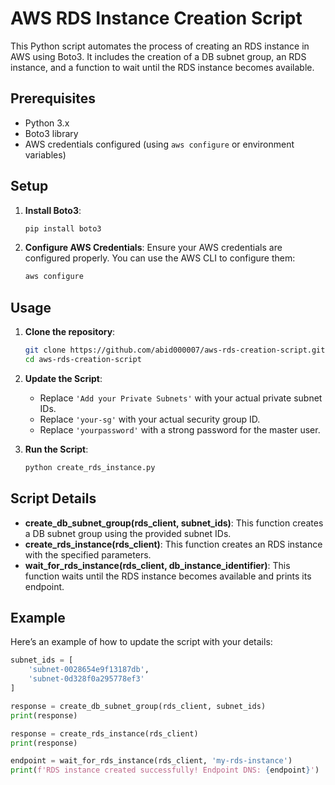 # AWS RDS Instance Creation Script

This Python script automates the process of creating an RDS instance in AWS using Boto3. It includes the creation of a DB subnet group, an RDS instance, and a function to wait until the RDS instance becomes available.

## Prerequisites

- Python 3.x
- Boto3 library
- AWS credentials configured (using `aws configure` or environment variables)

## Setup

1. **Install Boto3**:
    ```bash
    pip install boto3
    ```

2. **Configure AWS Credentials**:
    Ensure your AWS credentials are configured properly. You can use the AWS CLI to configure them:
    ```bash
    aws configure
    ```

## Usage

1. **Clone the repository**:
    ```bash
    git clone https://github.com/abid000007/aws-rds-creation-script.git
    cd aws-rds-creation-script
    ```

2. **Update the Script**:
    - Replace `'Add your Private Subnets'` with your actual private subnet IDs.
    - Replace `'your-sg'` with your actual security group ID.
    - Replace `'yourpassword'` with a strong password for the master user.

3. **Run the Script**:
    ```bash
    python create_rds_instance.py
    ```

## Script Details

- **create_db_subnet_group(rds_client, subnet_ids)**: This function creates a DB subnet group using the provided subnet IDs.
- **create_rds_instance(rds_client)**: This function creates an RDS instance with the specified parameters.
- **wait_for_rds_instance(rds_client, db_instance_identifier)**: This function waits until the RDS instance becomes available and prints its endpoint.

## Example

Here’s an example of how to update the script with your details:

```python
subnet_ids = [
    'subnet-0028654e9f13187db',
    'subnet-0d328f0a295778ef3'
]

response = create_db_subnet_group(rds_client, subnet_ids)
print(response)

response = create_rds_instance(rds_client)
print(response)

endpoint = wait_for_rds_instance(rds_client, 'my-rds-instance')
print(f'RDS instance created successfully! Endpoint DNS: {endpoint}')
